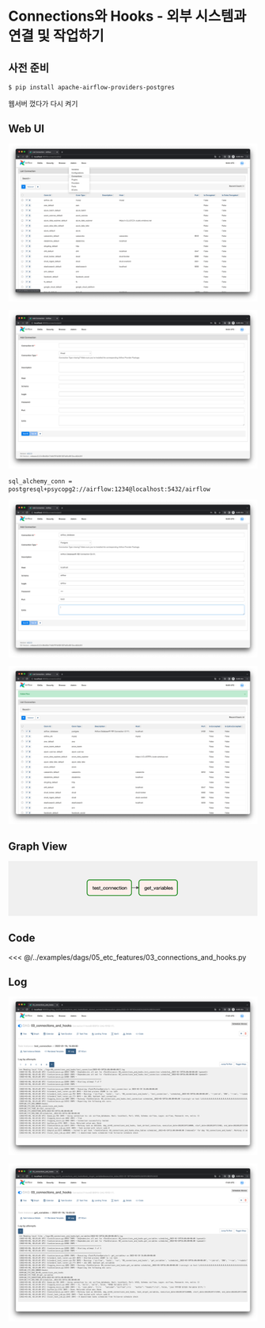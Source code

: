 # Connections와 Hooks - 외부 시스템과 연결 및 작업하기

## 사전 준비

```bash
$ pip install apache-airflow-providers-postgres
```

웹서버 껐다가 다시 켜기

## Web UI

![img.png](./img.png)

![img_1.png](./img_1.png)

```
sql_alchemy_conn = postgresql+psycopg2://airflow:1234@localhost:5432/airflow
```

![img_2.png](./img_2.png)

![img_3.png](./img_3.png)

## Graph View

![img_4.png](./img_4.png)

## Code

<<< @/../examples/dags/05_etc_features/03_connections_and_hooks.py

## Log

![img_5.png](./img_5.png)

![img_6.png](./img_6.png)
